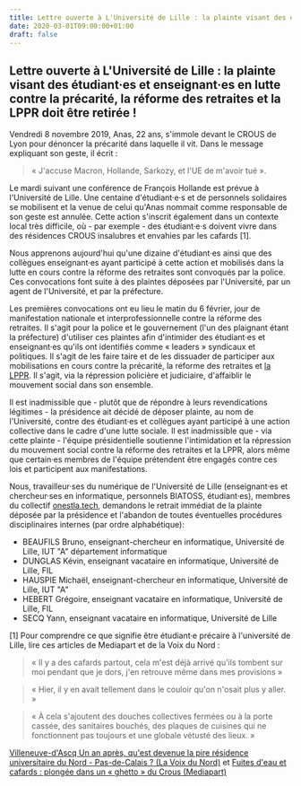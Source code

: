 ```yaml
---
title: Lettre ouverte à L'Université de Lille : la plainte visant des étudiant·es et enseignant·es en lutte contre la précarité, la réforme des retraites et la LPPR doit être retirée !
date: 2020-03-01T09:00:00+01:00  
draft: false
---
```

## Lettre ouverte à L'Université de Lille : la plainte visant des étudiant·es et enseignant·es en lutte contre la précarité, la réforme des retraites et la LPPR doit être retirée !

Vendredi 8 novembre 2019, Anas, 22 ans, s'immole devant le CROUS de Lyon pour dénoncer la précarité dans laquelle il vit. Dans le message expliquant son geste, il écrit :

> « J'accuse Macron, Hollande, Sarkozy, et l'UE de m'avoir tué ».

Le mardi suivant une conférence de François Hollande est prévue à l'Université de Lille. Une centaine d'étudiant·e·s et de personnels solidaires se mobilisent et la venue de celui qu'Anas nommait comme responsable de son geste est annulée. Cette action s'inscrit également dans un contexte local très difficile, où - par exemple - des étudiant·e·s doivent vivre dans des résidences CROUS insalubres et envahies par les cafards [1].

Nous apprenons aujourd'hui qu'une dizaine d'étudiant·es ainsi que des collègues enseignant·es ayant participé à cette action et mobilisés dans la lutte en cours contre la réforme des retraites sont convoqués par la police.
Ces convocations font suite à des plaintes déposées par l'Université, par un agent de l'Université, et par la préfecture.

Les premières convocations ont eu lieu le matin du 6 février, jour de manifestation nationale et interprofessionnelle contre la réforme des retraites.
Il s'agit pour la police et le gouvernement (l'un des plaignant étant la préfecture) d'utiliser ces plaintes afin d'intimider des étudiant·es et enseignant·es qu'ils ont identifiés comme « leaders » syndicaux et politiques. Il s'agit de les faire taire et de les dissuader de participer aux mobilisations en cours contre la précarité, la réforme des retraites et [la LPPR](https://www.mediapart.fr/journal/france/230120/mobilisation-dans-les-labos-les-raisons-de-la-colere). Il s'agit, via la répression policière et judiciaire, d'affaiblir le mouvement social dans son ensemble.

Il est inadmissible que - plutôt que de répondre à leurs revendications légitimes - la présidence ait décidé de déposer plainte, au nom de l'Université, contre des étudiant·es et collègues ayant participé à une action collective dans le cadre d'une lutte sociale. Il est inadmissible que - via cette plainte - l'équipe présidentielle soutienne l'intimidation et la répression du mouvement social contre la réforme des retraites et la LPPR, alors même que certain·es membres de l'équipe prétendent être engagés contre ces lois et participent aux manifestations.

Nous, travailleur·ses du numérique de l'Université de Lille (enseignant·es et chercheur·ses en informatique, personnels BIATOSS, étudiant·es), membres du collectif [onestla.tech](https://onestla.tech), demandons le retrait immédiat de la plainte déposée par la présidence et l'abandon de toutes éventuelles procédures disciplinaires internes (par ordre alphabétique):

* BEAUFILS Bruno, enseignant-chercheur en informatique, Université de Lille, IUT "A" département informatique
* DUNGLAS Kévin, enseignant vacataire en informatique, Université de Lille, FIL
* HAUSPIE Michaël, enseignant-chercheur en informatique, Université de Lille, IUT "A"
* HEBERT Grégoire, enseignant vacataire en informatique, Université de Lille, FIL
* SECQ Yann, enseignant vacataire en informatique, Université de Lille

[1] Pour comprendre ce que signifie être étudiant·e précaire à l'université de Lille, lire ces articles de Mediapart et de la Voix du Nord :

> « Il y a des cafards partout, cela m'est déjà arrivé qu'ils tombent sur moi pendant que je dors, j'en retrouve même dans mes provisions »

> « Hier, il y en avait tellement dans le couloir qu'on n'osait plus y aller. » 

> « À cela s'ajoutent des douches collectives fermées ou à la porte cassée, des sanitaires bouchés, des plaques de cuisines qui ne fonctionnent pas toujours et une globale vétusté des lieux. »

[Villeneuve-d'Ascq Un an après, qu'est devenue la pire résidence universitaire du Nord - Pas-de-Calais ? (La Voix du Nord)](https://www.lavoixdunord.fr/530523/article/2019-01-31/un-apres-qu-est-devenue-la-pire-residence-universitaire-du-nord-pas-de-calais) et [Fuites d'eau et cafards : plongée dans un « ghetto » du Crous (Mediapart)](https://www.mediapart.fr/journal/france/030220/fuites-d-eau-et-cafards-plongee-dans-un-ghetto-du-crous)
